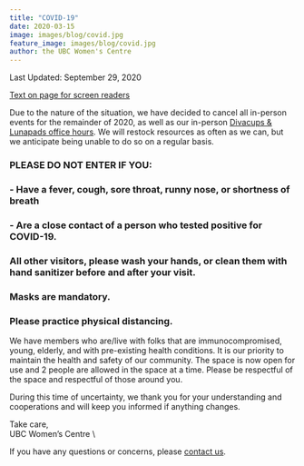 ```yaml
---
title: "COVID-19"
date: 2020-03-15
image: images/blog/covid.jpg
feature_image: images/blog/covid.jpg
author: the UBC Women's Centre
---
```


Last Updated: September 29, 2020

[Text on page for screen readers](/accessiblecovid.txt)

Due to the nature of the situation, we have decided to cancel all in-person events for the remainder of 2020, as well as our in-person [Divacups & Lunapads office hours](/portfolio/divacup/). We will restock resources as often as we can, but we anticipate being unable to do so on a regular basis. 


### PLEASE DO NOT ENTER IF YOU: 
### - Have a fever, cough, sore throat, runny nose, or shortness of breath 
### - Are a close contact of a person who tested positive for COVID-19. 
### All other visitors, please wash your hands, or clean them with hand sanitizer before and after your visit.

### Masks are mandatory. 
### Please practice physical distancing.


We have members who are/live with folks that are immunocompromised, young, elderly, and with pre-existing health conditions. It is our priority to maintain the health and safety of our community. The space is now open for use and 2 people are allowed in the space at a time. Please be respectful of the space and respectful of those around you. 

During this time of uncertainty, we thank you for your understanding and cooperations and will keep you informed if anything changes. 

Take care, \
UBC Women’s Centre \

If you have any questions or concerns, please [contact us](/contact).
